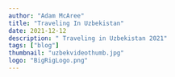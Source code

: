```yaml
---
author: "Adam McAree"
title: "Traveling In Uzbekistan"
date: 2021-12-12
description: " Traveling in Uzbekistan 2021"
tags: ["blog"]
thumbnail: "uzbekvideothumb.jpg"
logo: "BigRigLogo.png"
---
```


